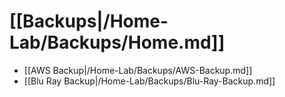 # [[Backups|/Home-Lab/Backups/Home.md]]
 * [[AWS Backup|/Home-Lab/Backups/AWS-Backup.md]]
 * [[Blu Ray Backup|/Home-Lab/Backups/Blu-Ray-Backup.md]]
